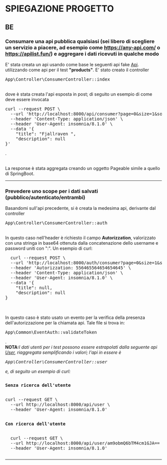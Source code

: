 # SPIEGAZIONE PROGETTO


## BE


### Consumare una api pubblica qualsiasi (sei libero di scegliere un servizio a piacere, ad esempio come https://any-api.com/ o https://apilist.fun/) e aggregare i dati ricevuti in qualche modo

E' stata creata un api usando come base le seguenti api fake <a href="https://fakestoreapi.com/docs">Api</a>. utilizzando come api per il test <strong>"products"</strong>.
E' stato creato il controller <pre>App\Controller\ConsumerController::index</pre> <br /> dove è stata creata l'api esposta in post; di seguito un esempio di come deve essere invocata <br />
<pre>
curl --request POST \
  --url 'http://localhost:8000/api/consumer?page=0&size=1&sortBy=title&order=desc' \
  --header 'Content-Type: application/json' \
  --header 'User-Agent: insomnia/8.1.0' \
  --data '{
	"title": "Fjallraven ",
	"description": null
}'
</pre>.
<br />La response è stata aggregata creando un oggetto Pageable simile a quello di SpringBoot.

  ***

  ### Prevedere uno scope per i dati salvati (pubblico/autenticato/entrambi)

  Basandomi sull'api precedente, si è creata la medesima api, derivante dal controller <br />
  <pre>App\Controller\ConsumerController::auth</pre>
  <br />
  In questo  caso nell'header è richiesto il campo <strong>Autorizzation</strong>, valorizzato con una stringa in base64 ottenuta dalla concatenazione dello username e password uniti con ":".
  Un esempio di curl:
  <pre>
  curl --request POST \
  --url 'http://localhost:8000/auth/consumer?page=0&size=1&sortBy=title&order=desc' \
  --header 'Autorizzation: 556465564654654645' \
  --header 'Content-Type: application/json' \
  --header 'User-Agent: insomnia/8.1.0' \
  --data '{
	"title": null,
	"description": null
}
  </pre>
  <br />In questo caso è stato usato un evento per la verifica della presenza dell'autorizzazione per la chiamata api. Tale file si trova in:<pre>App\Common\EventAuth::validateToken</pre>.
  <br />
  <strong>NOTA:</strong><i>I dati utenti per i test possono essere estrapolati dalla seguente api <a href="https://fakestoreapi.com/user">User</a>, riaggregata semplificando i valori; l'api in essere è <pre>App\Controller\ConsumerController::user</pre> e, di seguito un esempio di curl:</i>
<pre>
<p style="font-weight:900">Senza ricerca dell'utente<p>
curl --request GET \
  --url http://localhost:8000/api/user \
  --header 'User-Agent: insomnia/8.1.0'
  <p style="font-weight:900">Con ricerca dell'utente<p>
  curl --request GET \
  --url http://localhost:8000/api/user/am9obmQ6bTM4cm1GJA== \
  --header 'User-Agent: insomnia/8.1.0'
</pre>


  ***

  